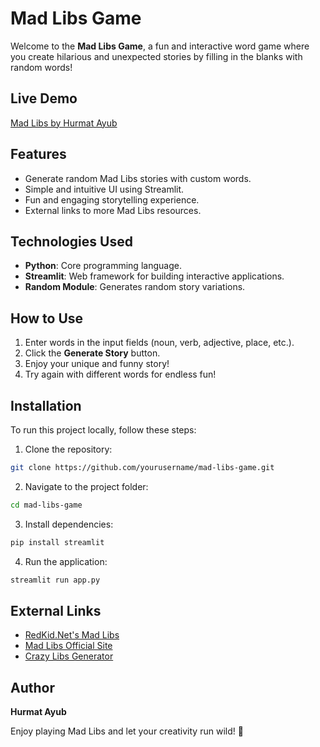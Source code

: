 # Mad Libs Game

Welcome to the **Mad Libs Game**, a fun and interactive word game where you create hilarious and unexpected stories by filling in the blanks with random words!

## Live Demo
[Mad Libs by Hurmat Ayub](https://mad-libs-by-hurmat-ayub.streamlit.app/)

## Features
- Generate random Mad Libs stories with custom words.
- Simple and intuitive UI using Streamlit.
- Fun and engaging storytelling experience.
- External links to more Mad Libs resources.

## Technologies Used
- **Python**: Core programming language.
- **Streamlit**: Web framework for building interactive applications.
- **Random Module**: Generates random story variations.

## How to Use
1. Enter words in the input fields (noun, verb, adjective, place, etc.).
2. Click the **Generate Story** button.
3. Enjoy your unique and funny story!
4. Try again with different words for endless fun!

## Installation
To run this project locally, follow these steps:

1. Clone the repository:
```bash
git clone https://github.com/yourusername/mad-libs-game.git
```

2. Navigate to the project folder:
```bash
cd mad-libs-game
```

3. Install dependencies:
```bash
pip install streamlit
```

4. Run the application:
```bash
streamlit run app.py
```

## External Links
- [RedKid.Net's Mad Libs](http://www.redkid.net/madlibs/)
- [Mad Libs Official Site](https://madlibs.com/)
- [Crazy Libs Generator](https://www.crazylibs.com/)

## Author
**Hurmat Ayub**

Enjoy playing Mad Libs and let your creativity run wild! 🎉

